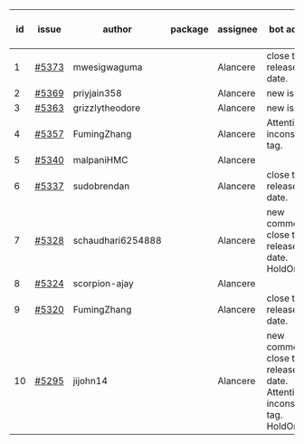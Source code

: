 | id | issue | author | package | assignee | bot advice | created date of issue | target release date | date from target |
| ------ | ------ | ------ | ------ | ------ | ------ | ------ | ------ | :-----: |
| 1 | [#5373](https://github.com/Azure/sdk-release-request/issues/5373) | mwesigwaguma |  | Alancere | close to release date. | 07-24 | 07-26 | 0 |
| 2 | [#5369](https://github.com/Azure/sdk-release-request/issues/5369) | priyjain358 |  | Alancere | new issue. | 07-24 | 08-22 |  |
| 3 | [#5363](https://github.com/Azure/sdk-release-request/issues/5363) | grizzlytheodore |  | Alancere | new issue. | 07-18 | 08-23 |  |
| 4 | [#5357](https://github.com/Azure/sdk-release-request/issues/5357) | FumingZhang |  | Alancere | Attention to inconsistent tag. | 07-18 | 08-22 |  |
| 5 | [#5340](https://github.com/Azure/sdk-release-request/issues/5340) | malpaniHMC |  | Alancere |  | 07-18 | 08-23 |  |
| 6 | [#5337](https://github.com/Azure/sdk-release-request/issues/5337) | sudobrendan |  | Alancere | close to release date. | 07-18 | 07-26 | 0 |
| 7 | [#5328](https://github.com/Azure/sdk-release-request/issues/5328) | schaudhari6254888 |  | Alancere | new comment. close to release date. HoldOn. | 07-10 | 07-24 | -1 |
| 8 | [#5324](https://github.com/Azure/sdk-release-request/issues/5324) | scorpion-ajay |  | Alancere |  | 07-09 | 07-31 |  |
| 9 | [#5320](https://github.com/Azure/sdk-release-request/issues/5320) | FumingZhang |  | Alancere | close to release date. | 07-05 | 07-25 | 0 |
| 10 | [#5295](https://github.com/Azure/sdk-release-request/issues/5295) | jijohn14 |  | Alancere | new comment. close to release date. Attention to inconsistent tag. HoldOn. | 06-25 | 07-26 | 0 |
